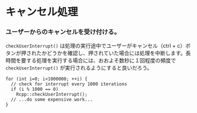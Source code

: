 # キャンセル処理

### ユーザーからのキャンセルを受け付ける。

`checkUserInterrupt()` は処理の実行途中でユーザーがキャンセル（ctrl + c）ボタンが押されたかどうかを確認し、押されていた場合には処理を中断します。長時間を要する処理を実行する場合には、おおよそ数秒に１回程度の頻度で `checkUserInterrupt()` が実行されるようにすると良いだろう。

```
for (int i=0; i<1000000; ++i) {
  // check for interrupt every 1000 iterations
  if (i % 1000 == 0)
    Rcpp::checkUserInterrupt();
  // ...do some expensive work...
}

```
